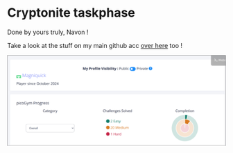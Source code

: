 # Cryptonite taskphase

Done by yours truly, Navon !

Take a look at the stuff on my main github acc [over here](https://github.com/magniquick/) too !

![picoctf rank](./res/pico_prog.png)
